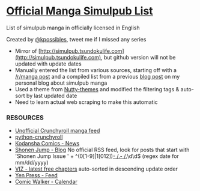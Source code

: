 # [Official Manga Simulpub List](https://kpossibles.github.io/simulpub-manga/)
List of simulpub manga in officially licensed in English

Created by [@kpossibles](https://twitter.com/kpossibles), tweet me if I missed any series

* Mirror of [http://simulpub.tsundokulife.com](http://simulpub.tsundokulife.com), but github version will not be updated with update dates
* Manually entered the list from various sources, starting off with a [/r/manga post](https://www.reddit.com/r/manga/comments/5sikp5/this_weeks_simulpubs_week_begining_6th_of_feburary/) and a compiled list from a previous [blog post](http://tsundokulife.com/2016/12/20/simulpub-manga-and-where-to-find-them/) on my personal blog about simulpub manga
* Used a theme from [Nutty-themes](http://nutty-themes.tumblr.com/post/106752718372/xxxiv-scrapbook-calendar-2015-happy-new-year) and modified the filtering tags & auto-sort by last updated date
* Need to learn actual web scraping to make this automatic

### RESOURCES
* [Unofficial Crunchyroll manga feed](http://utils.senpai.moe/)
* [python-crunchyroll](https://github.com/aheadley/python-crunchyroll)
* [Kodansha Comics - News](http://kodanshacomics.com/news/)
* [Shonen Jump - Blog](https://www.viz.com/blog/shonen-jump) No official RSS feed, look for posts that start with 'Shonen Jump Issue ' + ^(0[1-9]|1[012])[- /.](0[1-9]|[12][0-9]|3[01])[- /.](19|20)\d\d$ (regex date for mm/dd/yyyy)
* [VIZ - latest free chapters](https://www.viz.com/shonenjump/section/22427/more) auto-sorted in descending update order
* [Yen Press - Feed](http://yenpress.com/feed/)
* [Comic Walker - Calendar](http://comic-walker.com/contents/calendar/)
